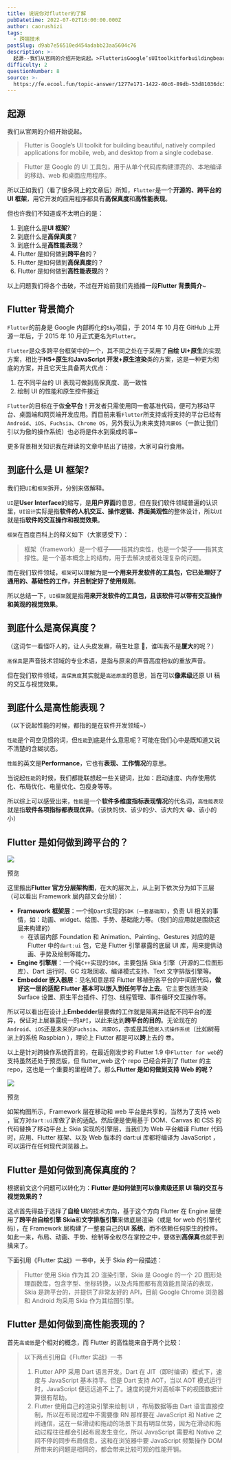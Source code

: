 ```yaml
---
title: 说说你对flutter的了解
pubDatetime: 2022-07-02T16:00:00.000Z
author: caorushizi
tags:
  - 跨端技术
postSlug: d9ab7e56510ed454adabb23aa5604c76
description: >-
  起源--我们从官网的介绍开始说起。>FlutterisGoogle’sUItoolkitforbuildingbeautiful,nativelycompiledapplicationsformobi
difficulty: 2
questionNumber: 8
source: >-
  https://fe.ecool.fun/topic-answer/1277e171-1422-40c6-89db-53d81036dc37?orderBy=updateTime&order=desc&tagId=74
---
```


## 起源

我们从官网的介绍开始说起。

> Flutter is Google’s UI toolkit for building beautiful, natively compiled applications for mobile, web, and desktop from a single codebase.

> Flutter 是 Google 的 UI 工具包，用于从单个代码库构建漂亮的、本地编译的移动、web 和桌面应用程序。

所以正如我们（看了很多网上的文章后）所知，`Flutter`是一个**开源的、跨平台的 UI 框架**，用它开发的应用程序都具有**高保真度**和**高性能表现**。

但也许我们不知道或不太明白的是：

1.  到底什么是**UI 框架**?
2.  到底什么是**高保真度**？
3.  到底什么是**高性能表现**？
4.  Flutter 是如何做到**跨平台**的？
5.  Flutter 是如何做到**高保真度**的？
6.  Flutter 是如何做到**高性能表现**的？

以上问题我们将各个击破，不过在开始前我们先插播一段**Flutter 背景简介**~

## Flutter 背景简介

`Flutter`的前身是 Google 内部孵化的`Sky`项目，于 2014 年 10 月在 GitHub 上开源一年后，于 2015 年 10 月正式更名为`Flutter`。

`Flutter`是众多跨平台框架中的一个，其不同之处在于采用了**自绘 UI+原生**的实现方案，相比于**H5+原生**和**JavaScript 开发+原生渲染**类的方案，这是一种更为彻底的方案，并且它天生具备两大优点：

1.  在不同平台的 UI 表现可做到高保真度、高一致性
2.  绘制 UI 的性能和原生控件接近

`Flutter`的目标在于做**全平台**！开发者只需使用同一套基准代码，便可为移动平台、桌面端和网页端开发应用。而目前来看`Flutter`所支持或将支持的平台已经有 `Android`、`iOS`、`Fuchsia`、`Chrome OS`，另外我认为未来支持`鸿蒙OS`（一款让我们引以为傲的操作系统）也必将是件水到渠成的事~

更多背景相关知识我在拜读的文章中贴出了链接，大家可自行食用。

## 到底什么是 UI 框架?

我们把`UI`和`框架`拆开，分别来做解释。

`UI`是**User Interface**的缩写，是**用户界面**的意思，但在我们软件领域普遍的认识里，`UI设计`实际是指**软件的人机交互、操作逻辑、界面美观性**的整体设计，所以`UI`就是指**软件的交互操作和视觉效果**。

`框架`在百度百科上的释义如下（大家感受下）：

> 框架（framework）是一个框子——指其约束性，也是一个架子——指其支撑性。是一个基本概念上的结构，用于去解决或者处理复杂的问题。

而在我们软件领域，`框架`可以理解为是**一个用来开发软件的工具包，它已处理好了通用的、基础性的工作，并且制定好了使用规则**。

所以总结一下，`UI框架`就是指**用来开发软件的工具包，且该软件可以带有交互操作和美观的视觉效果**。

## 到底什么是高保真度？

（这词乍一看怪吓人的，让人头皮发麻，萌生吐意 🤮，谁叫我不是**厦大**的呢？）

`高保真`是声音技术领域的专业术语，是指与原来的声音高度相似的重放声音。

但在我们软件领域，`高保真度`其实就是`高还原度`的意思，旨在可以**像素级**还原 UI 稿的交互与视觉效果。

## 到底什么是高性能表现？

（以下说起性能的时候，都指的是在软件开发领域~）

`性能`是个司空见惯的词，但`性能`到底是什么意思呢？可能在我们心中是既知道又说不清楚的含糊状态。

`性能`的英文是**Performance**，它也有**表现、工作情况**的意思。

当说起`性能`的时候，我们都能联想起一些关键词，比如：启动速度、内存使用优化、布局优化、电量优化、包瘦身等等。

所以综上可以感受出来，`性能`是一个**软件多维度指标表现情况**的代名词，`高性能表现`就是指**软件各项指标都表现优异**。（该快的快、该少的少、该大的大 😁、该小的小）

## Flutter 是如何做到跨平台的？

![](https://p1-jj.byteimg.com/tos-cn-i-t2oaga2asx/gold-user-assets/2019/6/15/16b5b64545ea5113~tplv-t2oaga2asx-image.image)

预览

这里搬出**Flutter 官方分层架构图**，在大的层次上，从上到下依次分为如下三层（可以看出 Framework 层内部又会分层）：

- **Framework 框架层**：一个纯`Dart`实现的`SDK（一套基础库）`，负责 UI 相关的事情，如：动画、widget、绘图、手势、基础能力等。（我们的应用就是围绕这层来构建的）
  - 在该层内部 Foundation 和 Animation、Painting、Gestures 对应的是 Flutter 中的`dart:ui` 包，它是 Flutter 引擎暴露的底层 UI 库，用来提供动画、手势及绘制等能力。
- **Engine 引擎层**：一个纯`C++`实现的`SDK`，主要包括 Skia 引擎（开源的二位图形库）、Dart 运行时、GC 垃圾回收、编译模式支持、Text 文字排版引擎等。
- **Embedder 嵌入器层**：见名知意是将 Flutter 移植到各平台的中间层代码，**做好这一层的适配 Flutter 基本可以嵌入到任何平台上去**。它主要包括渲染 Surface 设置、原生平台插件、打包、线程管理、事件循环交互操作等。

所以可以看出在设计上**Embedder**层要做的工作就是隔离并适配不同平台的差异，保证对上层暴露统一的`API`，以此来达到**跨平台的目的**。无论现在的`Android`、`iOS`还是未来的`Fuchsia`、`鸿蒙OS`，亦或是其他`嵌入式操作系统`（比如树莓派上的系统 Raspbian ），理论上 Flutter 都是可以**跨**上去的 😎。

以上是针对跨操作系统而言的，在最近刚发步的 Flutter 1.9 中`Flutter for web`的支持虽然还处于预览版，但 flutter_web 这个 repo 已经合并到了 flutter 的主 repo，这也是一个重要的里程碑了。那么**Flutter 是如何做到支持 Web 的呢？**

![](https://p1-jj.byteimg.com/tos-cn-i-t2oaga2asx/gold-user-assets/2019/9/22/16d5539243425d7f~tplv-t2oaga2asx-image.image)

预览

如架构图所示，Framework 层在移动和 web 平台是共享的，当然为了支持 web ，官方对`dart:ui`库做了新的适配。然后便是使用基于 DOM、Canvas 和 CSS 的代码替换了移动平台上 Skia 实现的引擎层，当我们为 Web 平台编译 Flutter 代码时，应用、Flutter 框架、以及 Web 版本的 dart:ui 库都将编译为 JavaScript ，可以运行在任何现代浏览器上。

## Flutter 是如何做到高保真度的？

根据前文这个问题可以转化为：**Flutter 是如何做到可以像素级还原 UI 稿的交互与视觉效果的？**

这点首先得益于选择了**自绘 UI**的技术方向，基于这个方向 Flutter 在 Engine 层使用了**跨平台自绘引擎 Skia**和**文字排版引擎**来做底层渲染（或是 for web 的引擎代码），在 Framework 层构建了一整套自己的**UI 系统**，而不依赖任何原生的控件。如此一来，布局、动画、手势、绘制等全权尽在掌控之中，要做到**高保真**也就手到擒来了。

下面引用《Flutter 实战》一书中，关于 Skia 的一段描述：

> Flutter 使用 Skia 作为其 2D 渲染引擎，Skia 是 Google 的一个 2D 图形处理函数库，包含字型、坐标转换，以及点阵图都有高效能且简洁的表现，Skia 是跨平台的，并提供了非常友好的 API，目前 Google Chrome 浏览器和 Android 均采用 Skia 作为其绘图引擎。

## Flutter 是如何做到高性能表现的？

首先`高或低`是个相对的概念，而 Flutter 的高性能来自于两个比较：

> 以下两点引用自《Flutter 实战》一书
>
> 1.  Flutter APP 采用 Dart 语言开发。Dart 在 JIT（即时编译）模式下，速度与 JavaScript 基本持平。但是 Dart 支持 AOT，当以 AOT 模式运行时，JavaScript 便远远追不上了。速度的提升对高帧率下的视图数据计算很有帮助。
> 2.  Flutter 使用自己的渲染引擎来绘制 UI ，布局数据等由 Dart 语言直接控制，所以在布局过程中不需要像 RN 那样要在 JavaScript 和 Native 之间通信，这在一些滑动和拖动的场景下具有明显优势，因为在滑动和拖动过程往往都会引起布局发生变化，所以 JavaScript 需要和 Native 之间不停的同步布局信息，这和在浏览器中要 JavaScript 频繁操作 DOM 所带来的问题是相同的，都会带来比较可观的性能开销。
